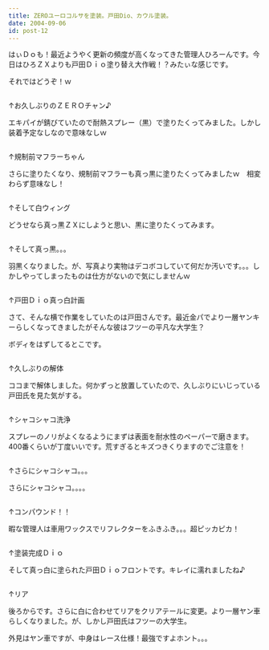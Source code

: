 ```yaml
---
title: ZEROユーロコルサを塗装。戸田Dio、カウル塗装。
date: 2004-09-06
id: post-12
---
```



<p class="sentence">はぃＤｏも！最近ようやく更新の頻度が高くなってきた管理人ひろーんです。今日はひろＺＸよりも戸田Ｄｉｏ塗り替え大作戦！？みたぃな感じです。</p>
<p class="sentence spacing10">それではどうぞ！ｗ </p>
<div class="center spacing"><img src="/photo/diary/2004.09.06_zx1.jpg" alt=""></div>
<p class="sentence">↑お久しぶりのＺＥＲＯチャン♪</p>
<p class="sentence spacing10">エキパイが錆びていたので耐熱スプレー（黒）で塗りたくってみました。しかし装着予定なしなので意味なしｗ</p>
<div class="center spacing"><img src="/photo/diary/2004.09.06_zx2.jpg" alt=""></div>
<p class="sentence">↑規制前マフラーちゃん</p>
<p class="sentence spacing10">さらに塗りたくなり、規制前マフラーも真っ黒に塗りたくってみましたｗ　相変わらず意味なし！</p>
<div class="center spacing"><img src="/photo/diary/2004.09.06_zx3.jpg" alt=""></div>
<p class="sentence">↑そして白ウィング</p>
<p class="sentence spacing10">どうせなら真っ黒ＺＸにしようと思い、黒に塗りたくってみます。</p>
<div class="center spacing"><img src="/photo/diary/2004.09.06_zx4.jpg" alt=""></div>
<p class="sentence">↑そして真っ黒。。。</p>
<p class="sentence spacing10">羽黒くなりました。が、写真より実物はデコボコしていて何だか汚いです。。。しかしやってしまったものは仕方がないので気にしませんｗ</p>
<div class="center spacing"><img src="/photo/diary/2004.09.06_zx5.jpg" alt=""></div>
<p class="sentence">↑戸田Ｄｉｏ真っ白計画</p>
<p class="sentence">さて、そんな横で作業をしていたのは戸田さんです。最近金パでより一層ヤンキーらしくなってきましたがそんな彼はフツーの平凡な大学生？</p>
<p class="sentence spacing10">ボディをはずしてるとこです。 </p>
<div class="center spacing"><img src="/photo/diary/2004.09.06_zx6.jpg" alt=""></div>
<p class="sentence">↑久しぶりの解体</p>
<p class="sentence spacing10">ココまで解体しました。何かずっと放置していたので、久しぶりにいじっている戸田氏を見た気がする。</p>
<div class="center spacing"><img src="/photo/diary/2004.09.06_zx7.jpg" alt=""></div>
<p class="sentence">↑シャコシャコ洗浄</p>
<p class="sentence spacing10">スプレーのノリがよくなるようにまずは表面を耐水性のペーパーで磨きます。400番くらいが丁度いいです。荒すぎるとキズつきくりますのでご注意を！</p>
<div class="center spacing"><img src="/photo/diary/2004.09.06_zx8.jpg" alt=""></div>
<p class="sentence">↑さらにシャコシャコ。。。</p>
<p class="sentence spacing10">さらにシャコシャコ。。。。</p>
<div class="center spacing"><img src="/photo/diary/2004.09.06_zx9.jpg" alt=""></div>
<p class="sentence">↑コンパウンド！！</p>
<p class="sentence spacing10">暇な管理人は車用ワックスでリフレクターをふきふき。。。超ピッカピカ！</p>
<div class="center spacing"><img src="/photo/diary/2004.09.06_zx10.jpg" alt=""></div>
<p class="sentence">↑塗装完成Ｄｉｏ</p>
<p class="sentence spacing10">そして真っ白に塗られた戸田Ｄｉｏフロントです。キレイに濡れましたね♪</p>
<div class="center spacing"><img src="/photo/diary/2004.09.06_zx11.jpg" alt=""></div>
<p class="sentence">↑リア</p>
<p class="sentence">後ろからです。さらに白に合わせてリアをクリアテールに変更。より一層ヤン車らしくなりました。が、しかし戸田氏はフツーの大学生。</p>
<p class="sentence">外見はヤン車ですが、中身はレース仕様！最強ですよホント。。。</p>
